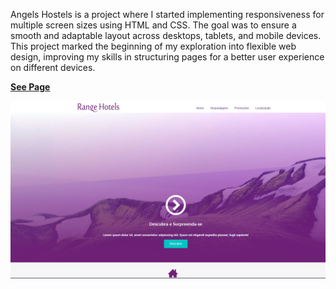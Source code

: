 Angels Hostels is a project where I started implementing responsiveness for multiple screen sizes using HTML and CSS. The goal was to ensure a smooth and adaptable layout across desktops, tablets, and mobile devices. This project marked the beginning of my exploration into flexible web design, improving my skills in structuring pages for a better user experience on different devices.

**[See Page](https://luigineryproject8.netlify.app)** 

![Gameplay Preview](ProjetoAngelsHosters-inicio/images/image1.png)
